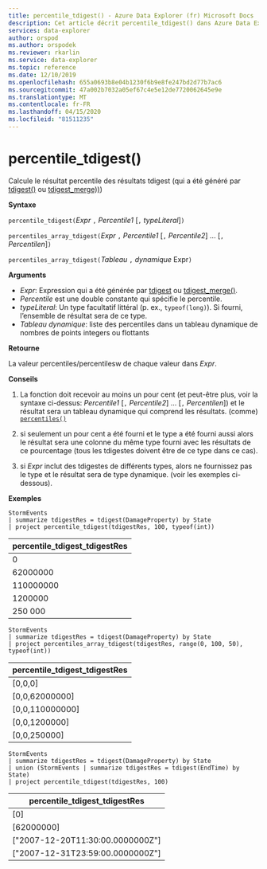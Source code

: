 ```yaml
---
title: percentile_tdigest() - Azure Data Explorer (fr) Microsoft Docs
description: Cet article décrit percentile_tdigest() dans Azure Data Explorer.
services: data-explorer
author: orspod
ms.author: orspodek
ms.reviewer: rkarlin
ms.service: data-explorer
ms.topic: reference
ms.date: 12/10/2019
ms.openlocfilehash: 655a0693b8e04b1230f6b9e8fe247bd2d77b7ac6
ms.sourcegitcommit: 47a002b7032a05ef67c4e5e12de7720062645e9e
ms.translationtype: MT
ms.contentlocale: fr-FR
ms.lasthandoff: 04/15/2020
ms.locfileid: "81511235"
---
```

# <a name="percentile_tdigest"></a>percentile_tdigest()

Calcule le résultat percentile des résultats tdigest (qui a été généré par [tdigest()](tdigest-aggfunction.md) ou [tdigest_merge))](tdigest-merge-aggfunction.md))

**Syntaxe**

`percentile_tdigest(`*Expr* `,` *Percentile1* [`,` *typeLiteral*]`)`

`percentiles_array_tdigest(`*Expr* `,` *Percentile1* [`,` *Percentile2*] ... [`,` *Percentilen*]`)`

`percentiles_array_tdigest(`*Tableau* `,` *dynamique* Expr`)`

**Arguments**

* *Expr*: Expression qui a été générée par [tdigest](tdigest-aggfunction.md) ou [tdigest_merge()](tdigest-merge-aggfunction.md).
* *Percentile* est une double constante qui spécifie le percentile.
* *typeLiteral*: Un type facultatif littéral (p. ex., `typeof(long)`). Si fourni, l’ensemble de résultat sera de ce type. 
* *Tableau dynamique*: liste des percentiles dans un tableau dynamique de nombres de points integers ou flottants

**Retourne**

La valeur percentiles/percentilesw de chaque valeur dans *Expr*.

**Conseils**

1) La fonction doit recevoir au moins un pour cent (et peut-être plus, voir la syntaxe ci-dessus: *Percentile1* [`,` *Percentile2*] ... [`,` *Percentilen*]) et le résultat sera un tableau dynamique qui comprend les résultats. (comme) [`percentiles()`](percentiles-aggfunction.md)
  
2) si seulement un pour cent a été fourni et le type a été fourni aussi alors le résultat sera une colonne du même type fourni avec les résultats de ce pourcentage (tous les tdigestes doivent être de ce type dans ce cas).

3) si *Expr* inclut des tdigestes de différents types, alors ne fournissez pas le type et le résultat sera de type dynamique. (voir les exemples ci-dessous).

**Exemples**

```kusto
StormEvents
| summarize tdigestRes = tdigest(DamageProperty) by State
| project percentile_tdigest(tdigestRes, 100, typeof(int))
```

|percentile_tdigest_tdigestRes|
|---|
|0|
|62000000|
|110000000|
|1200000|
|250 000|


```kusto
StormEvents
| summarize tdigestRes = tdigest(DamageProperty) by State
| project percentiles_array_tdigest(tdigestRes, range(0, 100, 50), typeof(int))
```

|percentile_tdigest_tdigestRes|
|---|
|[0,0,0]|
|[0,0,62000000]|
|[0,0,110000000]|
|[0,0,1200000]|
|[0,0,250000]|


```kusto
StormEvents
| summarize tdigestRes = tdigest(DamageProperty) by State
| union (StormEvents | summarize tdigestRes = tdigest(EndTime) by State)
| project percentile_tdigest(tdigestRes, 100)
```

|percentile_tdigest_tdigestRes|
|---|
|[0]|
|[62000000]|
|["2007-12-20T11:30:00.0000000Z"]|
|["2007-12-31T23:59:00.0000000Z"]|